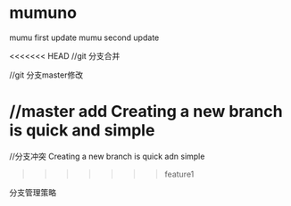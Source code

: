 # mumuno
mumu first update
mumu second update

<<<<<<< HEAD
//git 分支合并

//git 分支master修改

//master add
Creating a new branch is quick and simple
=======
//分支冲突
Creating a new branch is quick adn simple
>>>>>>> feature1


分支管理策略